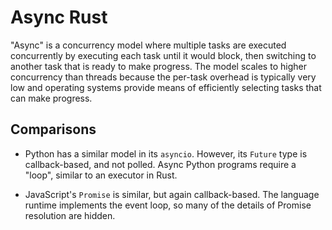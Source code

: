 # Async Rust

"Async" is a concurrency model where multiple tasks are executed concurrently by
executing each task until it would block, then switching to another task that is
ready to make progress. The model scales to higher concurrency than threads
because the per-task overhead is typically very low and operating systems
provide means of efficiently selecting tasks that can make progress.

## Comparisons

 * Python has a similar model in its `asyncio`. However, its `Future` type is
   callback-based, and not polled. Async Python programs require a "loop",
   similar to an executor in Rust.

 * JavaScript's `Promise` is similar, but again callback-based. The language
   runtime implements the event loop, so many of the details of Promise
   resolution are hidden.
